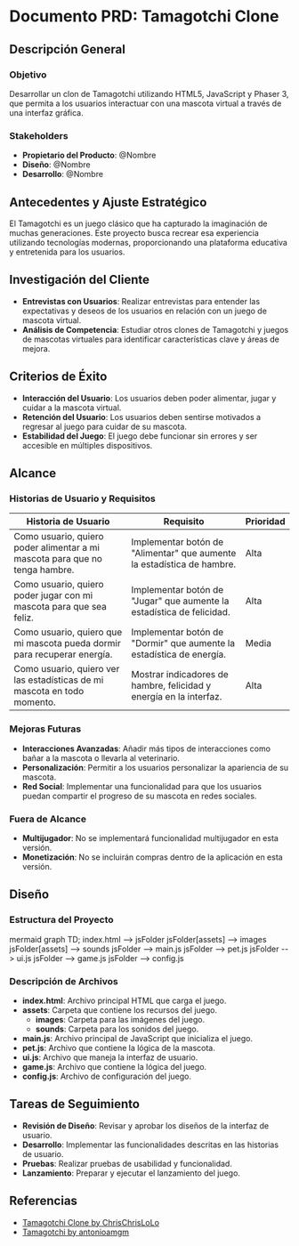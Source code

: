 # Documento PRD: Tamagotchi Clone

## Descripción General

### Objetivo
Desarrollar un clon de Tamagotchi utilizando HTML5, JavaScript y Phaser 3, que permita a los usuarios interactuar con una mascota virtual a través de una interfaz gráfica.

### Stakeholders
- **Propietario del Producto**: @Nombre
- **Diseño**: @Nombre
- **Desarrollo**: @Nombre

## Antecedentes y Ajuste Estratégico
El Tamagotchi es un juego clásico que ha capturado la imaginación de muchas generaciones. Este proyecto busca recrear esa experiencia utilizando tecnologías modernas, proporcionando una plataforma educativa y entretenida para los usuarios.

## Investigación del Cliente
- **Entrevistas con Usuarios**: Realizar entrevistas para entender las expectativas y deseos de los usuarios en relación con un juego de mascota virtual.
- **Análisis de Competencia**: Estudiar otros clones de Tamagotchi y juegos de mascotas virtuales para identificar características clave y áreas de mejora.

## Criterios de Éxito
- **Interacción del Usuario**: Los usuarios deben poder alimentar, jugar y cuidar a la mascota virtual.
- **Retención del Usuario**: Los usuarios deben sentirse motivados a regresar al juego para cuidar de su mascota.
- **Estabilidad del Juego**: El juego debe funcionar sin errores y ser accesible en múltiples dispositivos.

## Alcance

### Historias de Usuario y Requisitos

| **Historia de Usuario** | **Requisito** | **Prioridad** |
| ----------------------- | ------------- | ------------- |
| Como usuario, quiero poder alimentar a mi mascota para que no tenga hambre. | Implementar botón de "Alimentar" que aumente la estadística de hambre. | Alta |
| Como usuario, quiero poder jugar con mi mascota para que sea feliz. | Implementar botón de "Jugar" que aumente la estadística de felicidad. | Alta |
| Como usuario, quiero que mi mascota pueda dormir para recuperar energía. | Implementar botón de "Dormir" que aumente la estadística de energía. | Media |
| Como usuario, quiero ver las estadísticas de mi mascota en todo momento. | Mostrar indicadores de hambre, felicidad y energía en la interfaz. | Alta |

### Mejoras Futuras
- **Interacciones Avanzadas**: Añadir más tipos de interacciones como bañar a la mascota o llevarla al veterinario.
- **Personalización**: Permitir a los usuarios personalizar la apariencia de su mascota.
- **Red Social**: Implementar una funcionalidad para que los usuarios puedan compartir el progreso de su mascota en redes sociales.

### Fuera de Alcance
- **Multijugador**: No se implementará funcionalidad multijugador en esta versión.
- **Monetización**: No se incluirán compras dentro de la aplicación en esta versión.

## Diseño

### Estructura del Proyecto
mermaid
graph TD;
index.html --> jsFolder
jsFolder[assets] --> images
jsFolder[assets] --> sounds
jsFolder --> main.js
jsFolder --> pet.js
jsFolder --> ui.js
jsFolder --> game.js
jsFolder --> config.js


### Descripción de Archivos

- **index.html**: Archivo principal HTML que carga el juego.
- **assets**: Carpeta que contiene los recursos del juego.
  - **images**: Carpeta para las imágenes del juego.
  - **sounds**: Carpeta para los sonidos del juego.
- **main.js**: Archivo principal de JavaScript que inicializa el juego.
- **pet.js**: Archivo que contiene la lógica de la mascota.
- **ui.js**: Archivo que maneja la interfaz de usuario.
- **game.js**: Archivo que contiene la lógica del juego.
- **config.js**: Archivo de configuración del juego.

## Tareas de Seguimiento
- **Revisión de Diseño**: Revisar y aprobar los diseños de la interfaz de usuario.
- **Desarrollo**: Implementar las funcionalidades descritas en las historias de usuario.
- **Pruebas**: Realizar pruebas de usabilidad y funcionalidad.
- **Lanzamiento**: Preparar y ejecutar el lanzamiento del juego.

## Referencias

- [Tamagotchi Clone by ChrisChrisLoLo](https://github.com/ChrisChrisLoLo/tamagotchiClone)
- [Tamagotchi by antonioamgm](https://github.com/antonioamgm/Tamagotchi_000/blob/master/tamagotchi.html)